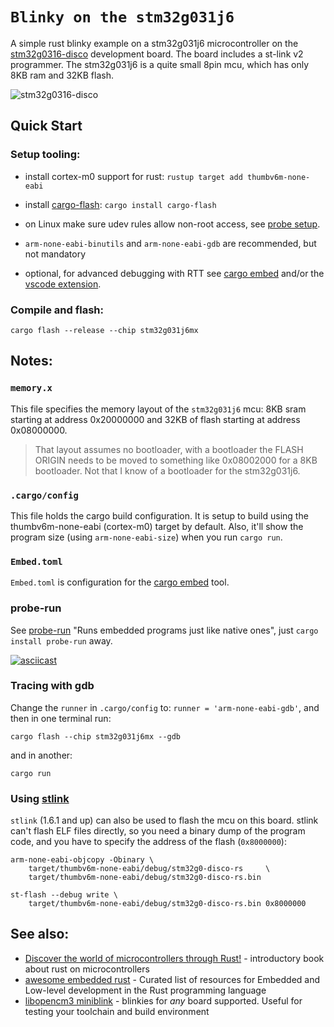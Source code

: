 # `Blinky on the stm32g031j6`

A simple rust blinky example on a stm32g031j6 microcontroller on the
[stm32g0316-disco](https://www.st.com/en/evaluation-tools/stm32g0316-disco.html)
development board. The board includes a st-link v2 programmer. The stm32g031j6 is
a quite small 8pin mcu, which has only 8KB ram and 32KB flash.

![stm32g0316-disco](https://github.com/gdamjan/stm32g0-disco-rs/assets/81654/01caaff3-19c2-4af8-b28a-5d0efaecba6e)

## Quick Start

### Setup tooling:

- install cortex-m0 support for rust: `rustup target add thumbv6m-none-eabi`

- install [cargo-flash](https://probe.rs/docs/tools/cargo-flash/):
  `cargo install cargo-flash`

- on Linux make sure udev rules allow non-root access, see
  [probe setup](https://probe.rs/docs/getting-started/probe-setup/).

- `arm-none-eabi-binutils` and `arm-none-eabi-gdb` are recommended, but not
  mandatory

- optional, for advanced debugging with RTT see [cargo embed](https://probe.rs/docs/tools/cargo-embed/)
  and/or the [vscode extension](https://probe.rs/docs/tools/vscode/).

### Compile and flash:

```
cargo flash --release --chip stm32g031j6mx
```

## Notes:

### `memory.x`

This file specifies the memory layout of the `stm32g031j6` mcu: 8KB sram starting at address 0x20000000
and 32KB of flash starting at address 0x08000000.

> That layout assumes no bootloader, with a bootloader the FLASH ORIGIN needs
to be moved to something like 0x08002000 for a 8KB bootloader. Not that I
know of a bootloader for the stm32g031j6.

### `.cargo/config`

This file holds the cargo build configuration. It is setup to build using the thumbv6m-none-eabi (cortex-m0)
target by default. Also, it'll show the program size (using `arm-none-eabi-size`) when
you run `cargo run`.

### `Embed.toml`

`Embed.toml` is configuration for the [cargo embed](https://probe.rs/docs/tools/cargo-embed/) tool.

### probe-run

See [probe-run](https://github.com/knurling-rs/probe-run) "Runs embedded programs just like native ones", just `cargo install probe-run` away.

[![asciicast](https://asciinema.org/a/452040.svg)](https://asciinema.org/a/452040)


### Tracing with gdb

Change the `runner` in `.cargo/config` to: `runner = 'arm-none-eabi-gdb'`, and
then in one terminal run:
```
cargo flash --chip stm32g031j6mx --gdb
```
and in another:
```
cargo run
```


### Using [stlink](https://github.com/stlink-org/stlink/)

`stlink` (1.6.1 and up) can also be used to flash the mcu on this board. stlink can't flash
ELF files directly, so you need a binary dump of the program code, and you have to
specify the address of the flash (`0x8000000`):

```
arm-none-eabi-objcopy -Obinary \
    target/thumbv6m-none-eabi/debug/stm32g0-disco-rs     \
    target/thumbv6m-none-eabi/debug/stm32g0-disco-rs.bin

st-flash --debug write \
    target/thumbv6m-none-eabi/debug/stm32g0-disco-rs.bin 0x8000000
```


## See also:

* [Discover the world of microcontrollers through Rust!](https://docs.rust-embedded.org/discovery/) - introductory book about rust on microcontrollers
* [awesome embedded rust](https://github.com/rust-embedded/awesome-embedded-rust) - Curated list of resources for Embedded and Low-level development in the Rust programming language
* [libopencm3 miniblink](https://github.com/libopencm3/libopencm3-miniblink) - blinkies for _any_ board supported. Useful for testing your toolchain and build environment
